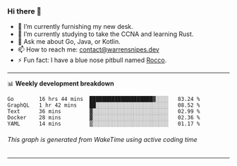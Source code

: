 ### Hi there 👋

- 🔭 I’m currently furnishing my new desk.
- 🌱 I’m currently studying to take the CCNA and learning Rust.
- 💬 Ask me about Go, Java, or Kotlin.
- 📫 How to reach me: contact@warrensnipes.dev
- ⚡ Fun fact: I have a blue nose pitbull named [Rocco](https://i.imgur.com/iLsSCKu.jpg).

-------

📊 **Weekly development breakdown**
<!--START_SECTION:waka-->
```text
Go        16 hrs 44 mins  ████████████████████▓░░░░   83.24 % 
GraphQL   1 hr 42 mins    ██░░░░░░░░░░░░░░░░░░░░░░░   08.52 % 
Text      36 mins         ▓░░░░░░░░░░░░░░░░░░░░░░░░   02.99 % 
Docker    28 mins         ▓░░░░░░░░░░░░░░░░░░░░░░░░   02.36 % 
YAML      14 mins         ▒░░░░░░░░░░░░░░░░░░░░░░░░   01.17 % 
```
<!--END_SECTION:waka-->
###### *This graph is generated from WakeTime using active coding time*
-------
